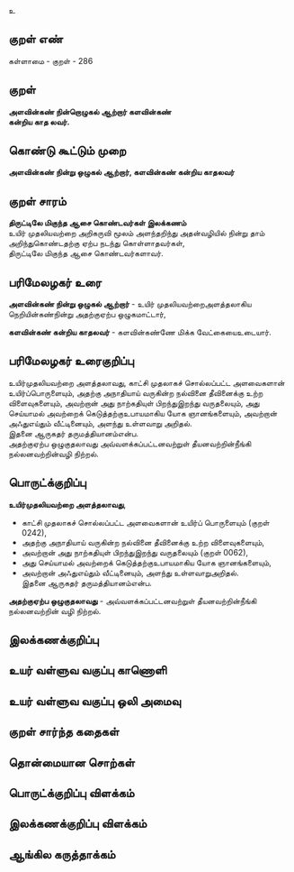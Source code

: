உ

## குறள் எண் 

கள்ளாமை  - குறள் - 286  

## குறள் 

**அளவின்கண் நின்றொழுகல் ஆற்றார் களவின்கண்  
கன்றிய காத லவர்.**

## கொண்டு கூட்டும் முறை

**அளவின்கண் நின்று ஒழுகல் ஆற்றார், களவின்கண் கன்றிய காதலவர்**

## குறள் சாரம் 

**திருட்டிலே மிகுந்த ஆசை கொண்டவர்கள் இலக்கணம்**  
உயிர் முதலியவற்றை அறிகருவி மூலம் அளந்தறிந்து அதன்வழியில் நின்று தாம் அறிந்துகொண்டதற்கு ஏற்ப நடந்து கொள்ளாதவர்கள்,  
திருட்டிலே மிகுந்த ஆசை கொண்டவர்களாவர்.  

## பரிமேலழகர் உரை

**அளவின்கண் நின்று ஒழுகல் ஆற்றார்** - உயிர் முதலியவற்றைஅளத்தலாகிய நெறியின்கண்நின்று அதற்குஏற்ப ஒழுகமாட்டார்,   

**களவின்கண் கன்றிய காதலவர்** - களவின்கண்ணே மிக்க வேட்கையைஉடையார்.  

## பரிமேலழகர் உரைகுறிப்பு   

உயிர்முதலியவற்றை அளத்தலாவது, காட்சி முதலாகச் சொல்லப்பட்ட அளவைகளான் உயிர்ப்பொருளையும், அதற்கு அநாதியாய் வருகின்ற நல்வினை தீவினைக்கு உற்ற விளைவுகளையும், அவற்றான் அது நாற்கதியுள் பிறந்துஇறந்து வருதலையும், அது செய்யாமல் அவற்றைக் கெடுத்தற்குஉபாயமாகிய யோக ஞானங்களையும், அவற்றான் அஃதுஎய்தும் வீட்டினையும், அளந்து உள்ளவாறு அறிதல்.   
இதனை ஆருகதர் தருமத்தியானம்என்ப.   
அதற்குஏற்ப ஒழுகுதலாவது அவ்வளக்கப்பட்டனவற்றுள் தீயனவற்றின்நீங்கி நல்லனவற்றின்வழி நிற்றல்.  

## பொருட்க்குறிப்பு 

**உயிர்முதலியவற்றை அளத்தலாவது**,   
* காட்சி முதலாகச் சொல்லப்பட்ட அளவைகளான் உயிர்ப் பொருளையும் (குறள் 0242),   
* அதற்கு அநாதியாய் வருகின்ற நல்வினை தீவினைக்கு உற்ற விளைவுகளையும்,  
* அவற்றான் அது நாற்கதியுள் பிறந்துஇறந்து வருதலையும் (குறள் 0062),   
* அது செய்யாமல் அவற்றைக் கெடுத்தற்குஉபாயமாகிய யோக ஞானங்களையும்,  
* அவற்றான் அஃதுஎய்தும் வீட்டினையும், அளந்து உள்ளவாறுஅறிதல்.    
இதனை ஆருகதர் தருமத்தியானம்என்ப.   

**அதற்குஏற்ப ஒழுகுதலாவது** - அவ்வளக்கப்பட்டனவற்றுள் தீயனவற்றின்நீங்கி நல்லனவற்றின் வழி நிற்றல்.  

## இலக்கணக்குறிப்பு  


## உயர் வள்ளுவ வகுப்பு காணொளி


## உயர் வள்ளுவ வகுப்பு ஒலி அமைவு 

 
## குறள் சார்ந்த கதைகள் 


## தொன்மையான சொற்கள்


## பொருட்க்குறிப்பு விளக்கம்


## இலக்கணக்குறிப்பு விளக்கம்


## ஆங்கில கருத்தாக்கம் 


